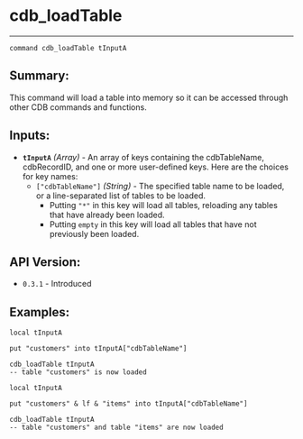# cdb_loadTable
---
```
command cdb_loadTable tInputA
```

## Summary:
This command will load a table into memory so it can be accessed through other CDB commands and functions.

## Inputs:
* **`tInputA`** *(Array)* - An array of keys containing the cdbTableName, cdbRecordID, and one or more user-defined keys. Here are the choices for key names:
    * `["cdbTableName"]` *(String)* - The specified table name to be loaded, or a line-separated list of tables to be loaded.
    	* Putting `"*"` in this key will load all tables, reloading any tables that have already been loaded.
    	* Putting `empty` in this key will load all tables that have not previously been loaded.

## API Version:
* `0.3.1` - Introduced

## Examples:
```
local tInputA
     
put "customers" into tInputA["cdbTableName"]
     
cdb_loadTable tInputA
-- table "customers" is now loaded
``` 
```
local tInputA
     
put "customers" & lf & "items" into tInputA["cdbTableName"]
     
cdb_loadTable tInputA
-- table "customers" and table "items" are now loaded
``` 